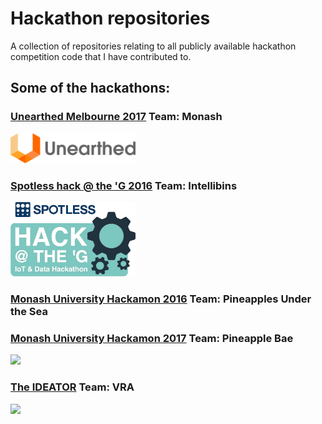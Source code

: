 # Hackathon repositories
A collection of repositories relating to all publicly available hackathon competition code that I have contributed to.

## Some of the hackathons:

### [Unearthed Melbourne 2017](https://portal.unearthed.solutions/competitions/unearthed-melbourne-2016) Team: Monash
<img src="res/images/unearthed.png" width="200">

### [Spotless hack @ the 'G 2016](https://spotless-hack-the-g.devpost.com/submissions) Team: Intellibins
<img src="res/images/spotless-hack-at-the-g.png" width="200">

### [Monash University Hackamon 2016](http://www.monash.edu/students/hackamon/hackamon2016) Team: Pineapples Under the Sea
### [Monash University Hackamon 2017](http://www.monash.edu/students/hackamon) Team: Pineapple Bae
<img src="res/images/hackamon2016.png" width="200">

### [The IDEATOR](https://www.eventbrite.com.au/e/the-ideator-tickets-24798744713#) Team: VRA
<img src="res/images/the-ideator.png" width="200">
